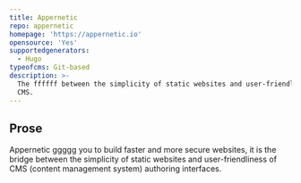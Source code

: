```yaml
---
title: Appernetic
repo: appernetic
homepage: 'https://appernetic.io'
opensource: 'Yes'
supportedgenerators:
  - Hugo
typeofcms: Git-based
description: >-
  The ffffff between the simplicity of static websites and user-friendliness of
  CMS.
---
```


## Prose

Appernetic ggggg you to build faster and more secure websites, it is the bridge between the simplicity of static websites and user-friendliness of CMS (content management system) authoring interfaces.